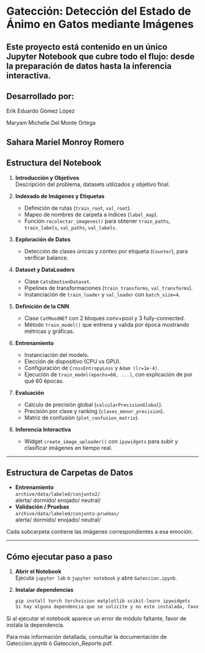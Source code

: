 # Gatección: Detección del Estado de Ánimo en Gatos mediante Imágenes

Este proyecto está contenido en un único Jupyter Notebook que cubre todo el flujo: desde la preparación de datos hasta la inferencia interactiva.
---

## Desarrollado por:

Erik Eduardo Gómez López

Maryam Michelle Del Monte Ortega

Sahara Mariel Monroy Romero
---

## Estructura del Notebook

1. **Introducción y Objetivos**  
   Descripción del problema, datasets utilizados y objetivo final.

2. **Indexado de Imágenes y Etiquetas**  
   - Definición de rutas (`train_root`, `val_root`).  
   - Mapeo de nombres de carpeta a índices (`label_map`).  
   - Función `recolectar_imagenes()` para obtener `train_paths`, `train_labels`, `val_paths`, `val_labels`.

3. **Exploración de Datos**  
   - Detección de clases únicas y conteo por etiqueta (`Counter`), para verificar balance.

4. **Dataset y DataLoaders**  
   - Clase `CatsEmotionDataset`.  
   - Pipelines de transformaciones (`train_transforms`, `val_transforms`).  
   - Instanciación de `train_loader` y `val_loader` con `batch_size=4`.

5. **Definición de la CNN**  
   - Clase `CatMoodNET` con 2 bloques conv+pool y 3 fully-connected.  
   - Método `train_model()` que entrena y valida por época mostrando métricas y gráficas.

6. **Entrenamiento**  
   - Instanciación del modelo.  
   - Elección de dispositivo (CPU vs GPU).  
   - Configuración de `CrossEntropyLoss` y `Adam (lr=1e-4)`.  
   - Ejecución de `train_model(epochs=60, ...)`, con explicación de por qué 60 épocas.

7. **Evaluación**  
   - Cálculo de precisión global (`calcularPrecisionGlobal`).  
   - Precisión por clase y ranking (`clases_menor_precision`).  
   - Matriz de confusión (`plot_confusion_matrix`).

8. **Inferencia Interactiva**  
   - Widget `create_image_uploader()` con `ipywidgets` para subir y clasificar imágenes en tiempo real.

---

## Estructura de Carpetas de Datos

- **Entrenamiento**  
  `archive/data/labeled/conjunto2/`  
    alerta/
    dormido/
    enojado/
    neutral/
- **Validación / Pruebas**  
  `archive/data/labeled/conjunto-pruebas/`  
    alerta/
    dormido/
    enojado/
    neutral/
    
Cada subcarpeta contiene las imágenes correspondientes a esa emoción.

---

## Cómo ejecutar paso a paso

1. **Abrir el Notebook**  
   Ejecuta `jupyter lab` o `jupyter notebook` y abre `Gateccion.ipynb`.

2. **Instalar dependencias**  
   ```bash
   pip install torch torchvision matplotlib scikit-learn ipywidgets
   Si hay alguna dependencia que se solicite y no este instalada, favor de instalar con: 

Si al ejecutar el notebook aparece un error de módulo faltante, favor de instala la dependencia.

Para más información detallada, consultar la documentación de Gateccion.ipynb ó Gateccion_Reporte.pdf.

